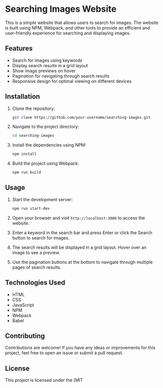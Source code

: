 # Searching Images Website

This is a simple website that allows users to search for images. The website is built using NPM, Webpack, and other tools to provide an efficient and user-friendly experience for searching and displaying images.

## Features

- Search for images using keywords
- Display search results in a grid layout
- Show image previews on hover
- Pagination for navigating through search results
- Responsive design for optimal viewing on different devices

## Installation

1. Clone the repository:

   ```bash
   git clone https://github.com/your-username/searching-images.git
   ```

2. Navigate to the project directory:

   ```bash
   cd searching-images
   ```

3. Install the dependencies using NPM:

   ```bash
   npm install
   ```

4. Build the project using Webpack:

   ```bash
   npm run build
   ```

## Usage

1. Start the development server:

   ```bash
   npm run start-dev
   ```

2. Open your browser and visit `http://localhost:3000` to access the website.

3. Enter a keyword in the search bar and press Enter or click the Search button to search for images.

4. The search results will be displayed in a grid layout. Hover over an image to see a preview.

5. Use the pagination buttons at the bottom to navigate through multiple pages of search results.

## Technologies Used

- HTML
- CSS
- JavaScript
- NPM
- Webpack
- Babel

## Contributing

Contributions are welcome! If you have any ideas or improvements for this project, feel free to open an issue or submit a pull request.

## License

This project is licensed under the [MIT
